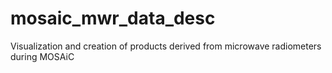 # mosaic_mwr_data_desc
Visualization and creation of products derived from microwave radiometers during MOSAiC
